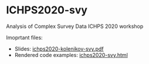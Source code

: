 # ICHPS2020-svy

Analysis of Complex Survey Data ICHPS 2020 workshop

Imoprtant files:

* Slides: [ichps2020-kolenikov-svy.pdf](ichps2020-kolenikov-svy.pdf)
* Rendered code examples: [ichps2020-svy.html](https://htmlpreview.github.io/?https://github.com/skolenik/ICHPS2020-svy/blob/master/ichps2020-svy.html)

